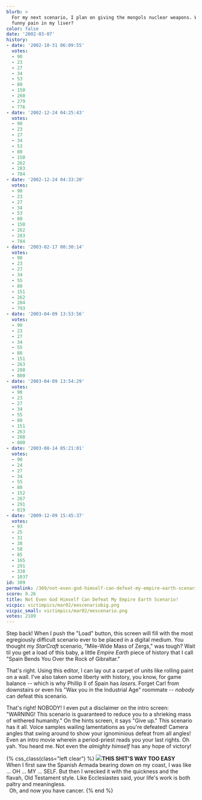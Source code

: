 ```yaml
---
blurb: >
  For my next scenario, I plan on giving the mongols nuclear weapons. What's this
  funny pain in my liver?
color: false
date: '2002-03-07'
history:
- date: '2002-10-31 06:09:55'
  votes:
  - 90
  - 23
  - 27
  - 34
  - 53
  - 80
  - 150
  - 260
  - 279
  - 776
- date: '2002-12-24 04:25:43'
  votes:
  - 90
  - 23
  - 27
  - 34
  - 53
  - 80
  - 150
  - 262
  - 283
  - 784
- date: '2002-12-24 04:33:20'
  votes:
  - 90
  - 23
  - 27
  - 34
  - 53
  - 80
  - 150
  - 262
  - 283
  - 784
- date: '2003-02-17 00:30:14'
  votes:
  - 90
  - 23
  - 27
  - 34
  - 55
  - 80
  - 151
  - 262
  - 284
  - 793
- date: '2003-04-09 13:53:56'
  votes:
  - 90
  - 23
  - 27
  - 34
  - 55
  - 80
  - 151
  - 263
  - 288
  - 800
- date: '2003-04-09 13:54:29'
  votes:
  - 90
  - 23
  - 27
  - 34
  - 55
  - 80
  - 151
  - 263
  - 288
  - 800
- date: '2003-08-14 05:21:01'
  votes:
  - 90
  - 24
  - 27
  - 34
  - 55
  - 80
  - 152
  - 267
  - 291
  - 819
- date: '2009-12-09 15:45:37'
  votes:
  - 93
  - 25
  - 31
  - 38
  - 58
  - 85
  - 165
  - 291
  - 338
  - 1037
id: 309
permalink: /309/not-even-god-himself-can-defeat-my-empire-earth-scenario/
score: 8.26
title: Not Even God Himself Can Defeat My Empire Earth Scenario!
vicpic: victimpics/mar02/eescenariobig.png
vicpic_small: victimpics/mar02/eescenario.png
votes: 2189
---
```


Step back! When I push the "Load" button, this screen will fill with the
most egregiously difficult scenario ever to be placed in a digital
medium. You thought my *StarCraft* scenario, "Mile-Wide Mass of Zergs,"
was tough? Wait til you get a load of this baby, a little *Empire Earth*
piece of history that I call "Spain Bends You Over the Rock of
Gibraltar."

That's right. Using this editor, I can lay out a carpet of units like
rolling paint on a wall. I've also taken some liberty with history, you
know, for game balance -- which is why Phillip II of Spain has *lasers.*
Forget Carl from downstairs or even his "Wax you in the Industrial Age"
roommate -- *nobody* can defeat this scenario.

That's right! NOBODY! I even put a disclaimer on the intro screen:
"WARNING! This scenario is guaranteed to reduce you to a shrieking mass
of withered humanity." On the hints screen, it says "Give up." This
scenario has it all. Voice samples wailing lamentations as you're
defeated! Camera angles that swing around to show your ignominious
defeat from all angles! Even an intro movie wherein a period-priest
reads you your last rights. Oh yah. You heard me. Not even the *almighty
himself* has any hope of victory!

{% css_class(class="left clear") %}
![](/img/victimpics/mar02/god.png)**THIS SHIT'S WAY TOO EASY**  
 When I first saw the Spanish Armada bearing down on my coast, I was
like ... OH ... MY ... SELF. But then I wrecked it with the quickness
and the flavah, Old Testament style. Like Ecclesiastes said, your life's
work is both paltry and meaningless.  
 &nbsp; Oh, and now you have cancer.
{% end %}
